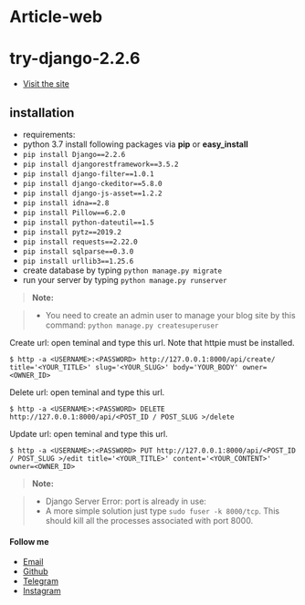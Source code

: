 # Article-web
# try-django-2.2.6
- [Visit the site](http://hamidbahram.pythonanywhere.com/articles/)


installation
--------------------
- requirements:
 - python 3.7
  install following packages via **pip** or **easy_install**
- `pip install Django==2.2.6`
- `pip install djangorestframework==3.5.2`
- `pip install django-filter==1.0.1`
- `pip install django-ckeditor==5.8.0`
- `pip install django-js-asset==1.2.2`
- `pip install idna==2.8`
- `pip install Pillow==6.2.0`
- `pip install python-dateutil==1.5`
- `pip install pytz==2019.2`
- `pip install requests==2.22.0`
- `pip install sqlparse==0.3.0`
- `pip install urllib3==1.25.6`
- create database by typing `python manage.py migrate`
- run your server by typing `python manage.py runserver`

> **Note:**

> - You need to create an admin user to manage your blog site by this command: `python manage.py createsuperuser`

Create url: open teminal and type this url. Note that httpie must be installed.

`$ http -a <USERNAME>:<PASSWORD> http://127.0.0.1:8000/api/create/ title='<YOUR_TITLE>' slug='<YOUR_SLUG>' body='YOUR_BODY' owner=<OWNER_ID>`

Delete url: open teminal and type this url.

`$ http -a <USERNAME>:<PASSWORD> DELETE http://127.0.0.1:8000/api/<POST_ID / POST_SLUG >/delete`

Update url: open teminal and type this url.

`$ http -a <USERNAME>:<PASSWORD> PUT http://127.0.0.1:8000/api/<POST_ID / POST_SLUG >/edit title='<YOUR_TITLE>' content='<YOUR_CONTENT>' owner=<OWNER_ID>`

> **Note:**

> - Django Server Error: port is already in use: 
> - A more simple solution just type `sudo fuser -k 8000/tcp`. This should kill all the processes associated with port 8000.

#### Follow me
- [Email](https://hamidbahram2@gmail.com)
- [Github](https://github.com/hamidbahram)
- [Telegram](https://telegram.me/hamiid_bh)
- [Instagram](https://www.instagram.com/_hamiid_bh/)
